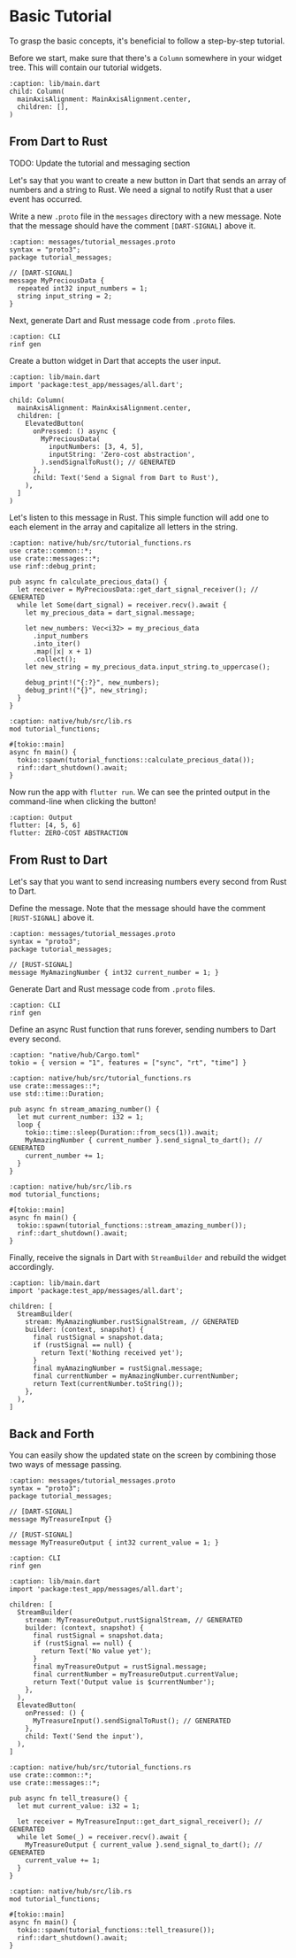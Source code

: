 # Basic Tutorial

To grasp the basic concepts, it's beneficial to follow a step-by-step tutorial.

Before we start, make sure that there's a `Column` somewhere in your widget tree. This will contain our tutorial widgets.

```{code-block} dart
:caption: lib/main.dart
child: Column(
  mainAxisAlignment: MainAxisAlignment.center,
  children: [],
)
```

## From Dart to Rust

TODO: Update the tutorial and messaging section

Let's say that you want to create a new button in Dart that sends an array of numbers and a string to Rust. We need a signal to notify Rust that a user event has occurred.

Write a new `.proto` file in the `messages` directory with a new message. Note that the message should have the comment `[DART-SIGNAL]` above it.

```{code-block} proto
:caption: messages/tutorial_messages.proto
syntax = "proto3";
package tutorial_messages;

// [DART-SIGNAL]
message MyPreciousData {
  repeated int32 input_numbers = 1;
  string input_string = 2;
}
```

Next, generate Dart and Rust message code from `.proto` files.

```{code-block} shell
:caption: CLI
rinf gen
```

Create a button widget in Dart that accepts the user input.

```{code-block} dart
:caption: lib/main.dart
import 'package:test_app/messages/all.dart';

child: Column(
  mainAxisAlignment: MainAxisAlignment.center,
  children: [
    ElevatedButton(
      onPressed: () async {
        MyPreciousData(
          inputNumbers: [3, 4, 5],
          inputString: 'Zero-cost abstraction',
        ).sendSignalToRust(); // GENERATED
      },
      child: Text('Send a Signal from Dart to Rust'),
    ),
  ]
)
```

Let's listen to this message in Rust. This simple function will add one to each element in the array and capitalize all letters in the string.

```{code-block} rust
:caption: native/hub/src/tutorial_functions.rs
use crate::common::*;
use crate::messages::*;
use rinf::debug_print;

pub async fn calculate_precious_data() {
  let receiver = MyPreciousData::get_dart_signal_receiver(); // GENERATED
  while let Some(dart_signal) = receiver.recv().await {
    let my_precious_data = dart_signal.message;

    let new_numbers: Vec<i32> = my_precious_data
      .input_numbers
      .into_iter()
      .map(|x| x + 1)
      .collect();
    let new_string = my_precious_data.input_string.to_uppercase();

    debug_print!("{:?}", new_numbers);
    debug_print!("{}", new_string);
  }
}
```

```{code-block} rust
:caption: native/hub/src/lib.rs
mod tutorial_functions;

#[tokio::main]
async fn main() {
  tokio::spawn(tutorial_functions::calculate_precious_data());
  rinf::dart_shutdown().await;
}
```

Now run the app with `flutter run`. We can see the printed output in the command-line when clicking the button!

```{code-block} none
:caption: Output
flutter: [4, 5, 6]
flutter: ZERO-COST ABSTRACTION
```

## From Rust to Dart

Let's say that you want to send increasing numbers every second from Rust to Dart.

Define the message. Note that the message should have the comment `[RUST-SIGNAL]` above it.

```{code-block} proto
:caption: messages/tutorial_messages.proto
syntax = "proto3";
package tutorial_messages;

// [RUST-SIGNAL]
message MyAmazingNumber { int32 current_number = 1; }
```

Generate Dart and Rust message code from `.proto` files.

```{code-block} shell
:caption: CLI
rinf gen
```

Define an async Rust function that runs forever, sending numbers to Dart every second.

```{code-block} toml
:caption: "native/hub/Cargo.toml"
tokio = { version = "1", features = ["sync", "rt", "time"] }
```

```{code-block} rust
:caption: native/hub/src/tutorial_functions.rs
use crate::messages::*;
use std::time::Duration;

pub async fn stream_amazing_number() {
  let mut current_number: i32 = 1;
  loop {
    tokio::time::sleep(Duration::from_secs(1)).await;
    MyAmazingNumber { current_number }.send_signal_to_dart(); // GENERATED
    current_number += 1;
  }
}
```

```{code-block} rust
:caption: native/hub/src/lib.rs
mod tutorial_functions;

#[tokio::main]
async fn main() {
  tokio::spawn(tutorial_functions::stream_amazing_number());
  rinf::dart_shutdown().await;
}
```

Finally, receive the signals in Dart with `StreamBuilder` and rebuild the widget accordingly.

```{code-block} dart
:caption: lib/main.dart
import 'package:test_app/messages/all.dart';

children: [
  StreamBuilder(
    stream: MyAmazingNumber.rustSignalStream, // GENERATED
    builder: (context, snapshot) {
      final rustSignal = snapshot.data;
      if (rustSignal == null) {
        return Text('Nothing received yet');
      }
      final myAmazingNumber = rustSignal.message;
      final currentNumber = myAmazingNumber.currentNumber;
      return Text(currentNumber.toString());
    },
  ),
]
```

## Back and Forth

You can easily show the updated state on the screen by combining those two ways of message passing.

```{code-block} proto
:caption: messages/tutorial_messages.proto
syntax = "proto3";
package tutorial_messages;

// [DART-SIGNAL]
message MyTreasureInput {}

// [RUST-SIGNAL]
message MyTreasureOutput { int32 current_value = 1; }
```

```{code-block} shell
:caption: CLI
rinf gen
```

```{code-block} dart
:caption: lib/main.dart
import 'package:test_app/messages/all.dart';

children: [
  StreamBuilder(
    stream: MyTreasureOutput.rustSignalStream, // GENERATED
    builder: (context, snapshot) {
      final rustSignal = snapshot.data;
      if (rustSignal == null) {
        return Text('No value yet');
      }
      final myTreasureOutput = rustSignal.message;
      final currentNumber = myTreasureOutput.currentValue;
      return Text('Output value is $currentNumber');
    },
  ),
  ElevatedButton(
    onPressed: () {
      MyTreasureInput().sendSignalToRust(); // GENERATED
    },
    child: Text('Send the input'),
  ),
]
```

```{code-block} rust
:caption: native/hub/src/tutorial_functions.rs
use crate::common::*;
use crate::messages::*;

pub async fn tell_treasure() {
  let mut current_value: i32 = 1;

  let receiver = MyTreasureInput::get_dart_signal_receiver(); // GENERATED
  while let Some(_) = receiver.recv().await {
    MyTreasureOutput { current_value }.send_signal_to_dart(); // GENERATED
    current_value += 1;
  }
}
```

```{code-block} rust
:caption: native/hub/src/lib.rs
mod tutorial_functions;

#[tokio::main]
async fn main() {
  tokio::spawn(tutorial_functions::tell_treasure());
  rinf::dart_shutdown().await;
}
```
